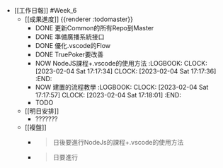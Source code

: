- [[工作日報]] #Week_6
	- [[成果進度]] {{renderer :todomaster}}
		- DONE 更新Common的所有Repo到Master
		- DONE 準備廣播系統接口
		- DONE 優化.vscode的Flow
		- DONE TruePoker要改善
		- NOW NodeJS課程+.vscode的使用方法
		  :LOGBOOK:
		  CLOCK: [2023-02-04 Sat 17:17:34]
		  CLOCK: [2023-02-04 Sat 17:17:36]
		  :END:
		- NOW 建置的流程教學
		  :LOGBOOK:
		  CLOCK: [2023-02-04 Sat 17:17:57]
		  CLOCK: [2023-02-04 Sat 17:18:01]
		  :END:
		- TODO
	- [[明日安排]]
		- ???????
	- [[複盤]]
		- > 日後要進行NodeJs的課程+.vscode的使用方法
		- > 日要進行